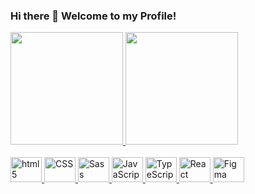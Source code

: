 ### Hi there 👋 Welcome to my Profile!

<div>
  <a href="https://github.com/carolinalunardi">
  <img height="180em" src="https://github-readme-stats.vercel.app/api?username=carolinalunardi&show_icons=true&theme=dracula&include_all_commits=true&count_private=true"/>
  <img height="180em" src="https://github-readme-stats.vercel.app/api/top-langs/?username=carolinalunardi&layout=compact&langs_count=7&theme=dracula"/>
</div>
  <br />
<div style="display: inline_block">
  <img alt="html5" height="40" width="50" src="https://cdn.jsdelivr.net/gh/devicons/devicon/icons/html5/html5-original-wordmark.svg" />
  <img alt="CSS" height="40" width="50" src="https://cdn.jsdelivr.net/gh/devicons/devicon/icons/css3/css3-original-wordmark.svg" />
  <img alt="Sass" height="40" width="50" src="https://cdn.jsdelivr.net/gh/devicons/devicon/icons/sass/sass-original.svg" />
  <img alt="JavaScript" height="40" width="50" src="https://cdn.jsdelivr.net/gh/devicons/devicon/icons/javascript/javascript-original.svg" />
  <img alt="TypeScript" height="40" width="50" src="https://cdn.jsdelivr.net/gh/devicons/devicon@latest/icons/typescript/typescript-original.svg" />
  <img alt="React" height="40" width="50" src="https://cdn.jsdelivr.net/gh/devicons/devicon@latest/icons/react/react-original-wordmark.svg" />         
  <img alt="Figma" height="40" width="50" src="https://cdn.jsdelivr.net/gh/devicons/devicon/icons/figma/figma-original.svg" />      
</div>

